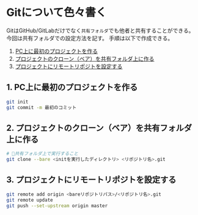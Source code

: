# Gitについて色々書く

GitはGitHub/GitLabだけでなく`共有フォルダ`でも他者と共有することができる。
今回は共有フォルダでの設定方法を記す。
手順は以下で作成できる。

1. [PC上に最初のプロジェクトを作る](#1)
2. [プロジェクトのクローン（ベア）を共有フォルダ上に作る](#2)
3. [プロジェクトにリモートリポジトを設定する](#3)

## <a name=1>1. PC上に最初のプロジェクトを作る</a>

```sh
git init
git commit -m 最初のコミット
```

## <a name=2>2. プロジェクトのクローン（ベア）を共有フォルダ上に作る</a>

```sh
# 🌟共有フォルダ上で実行すること
git clone --bare <initを実行したディレクトリ> <リポジトリ名>.git
```

## <a name=3>3. プロジェクトにリモートリポジトを設定する</a>

```sh
git remote add origin <bareリポジトリパス>/<リポジトリ名>.git
git remote update
git push --set-upstream origin master
```
